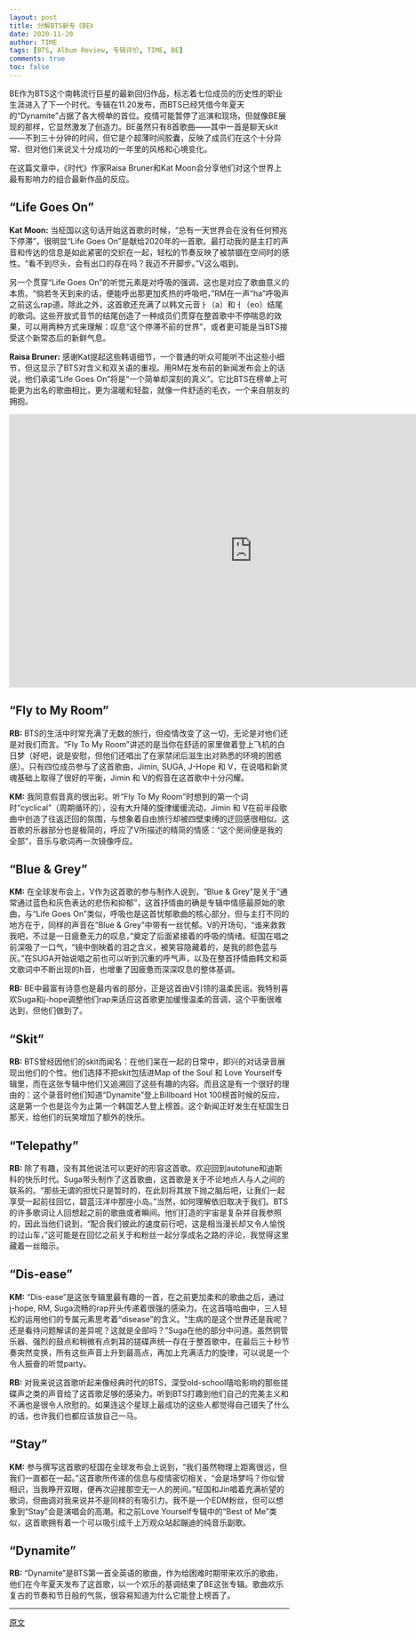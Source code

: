 ```yaml
---
layout: post
title: 分解BTS新专《BE》
date: 2020-11-20
author: TIME
tags: [BTS, Album Review, 专辑评价, TIME, BE]
comments: true
toc: false
---
```


BE作为BTS这个南韩流行巨星的最新回归作品，标志着七位成员的历史性的职业生涯进入了下一个时代。专辑在11.20发布，而BTS已经凭借今年夏天的“Dynamite”占据了各大榜单的首位。疫情可能暂停了巡演和现场，但就像BE展现的那样，它显然激发了创造力。BE虽然只有8首歌曲——其中一首是聊天skit——不到三十分钟的时间，但它是个超薄时间胶囊，反映了成员们在这个十分异常、但对他们来说又十分成功的一年里的风格和心境变化。

在这篇文章中，《时代》作家Raisa Bruner和Kat Moon会分享他们对这个世界上最有影响力的组合最新作品的反应。

## “Life Goes On”

**Kat Moon:** 当柾国以这句话开始这首歌的时候，“总有一天世界会在没有任何预兆下停滞”，很明显“Life Goes On”是献给2020年的一首歌。最打动我的是主打的声音和传达的信息是如此紧密的交织在一起，轻松的节奏反映了被禁锢在空间时的感性。“看不到尽头，会有出口的存在吗？我迈不开脚步。”V这么唱到。

另一个贯穿“Life Goes On”的听觉元素是对呼吸的强调，这也是对应了歌曲意义的本质。“倘若冬天到来的话，便能呼出那更加炙热的呼吸吧，”RM在一声“ha”呼吸声之前这么rap道。除此之外，这首歌还充满了以韩文元音ㅏ（a）和ㅓ（eo）结尾的歌词。这些开放式音节的结尾创造了一种成员们贯穿在整首歌中不停喘息的效果，可以用两种方式来理解：叹息“这个停滞不前的世界”，或者更可能是当BTS接受这个新常态后的新鲜气息。

**Raisa Bruner:** 感谢Kat提起这些韩语细节，一个普通的听众可能听不出这些小细节，但这显示了BTS对含义和双关语的重视。用RM在发布前的新闻发布会上的话说，他们承诺“Life Goes On”将是“一个简单却深刻的真义”。它比BTS在榜单上可能更为出名的歌曲相比，更为温暖和轻盈，就像一件舒适的毛衣，一个来自朋友的拥抱。

<iframe width="874" height="492" src="https://www.youtube.com/embed/-5q5mZbe3V8" frameborder="0" allow="accelerometer; autoplay; clipboard-write; encrypted-media; gyroscope; picture-in-picture" allowfullscreen></iframe>

## “Fly to My Room”

**RB:** BTS的生活中时常充满了无数的旅行，但疫情改变了这一切，无论是对他们还是对我们而言。“Fly To My Room”讲述的是当你在舒适的家里做着登上飞机的白日梦（好吧，说是安慰，但他们还唱出了在家禁闭后滋生出对熟悉的环境的困惑感）。只有四位成员参与了这首歌曲，Jimin, SUGA, J-Hope 和 V，在说唱和新灵魂基础上取得了很好的平衡，Jimin 和 V的假音在这首歌中十分闪耀。

**KM:** 我同意假音真的很出彩。听“Fly To My Room”时想到的第一个词时“cyclical”（周期循环的），没有大升降的旋律缓缓流动，Jimin 和 V在前半段歌曲中创造了往返迂回的氛围，与想象着自由旅行却被四壁束缚的迂回感很相似。这首歌的乐器部分也是极简的，呼应了V所描述的精简的情感：“这个房间便是我的全部”，音乐与歌词再一次镜像呼应。

## “Blue & Grey”

**KM:** 在全球发布会上，V作为这首歌的参与制作人说到，“Blue & Grey”是关于“通常通过蓝色和灰色表达的悲伤和抑郁”，这首抒情曲的确是专辑中情感最原始的歌曲，与“Life Goes On”类似，呼吸也是这首忧郁歌曲的核心部分，但与主打不同的地方在于，同样的声音在“Blue & Grey”中带有一丝忧郁。V的开场句，“谁来救救我吧，不过是一日疲惫无力的叹息，”奠定了后面紧接着的呼吸的情绪。柾国在唱之前深吸了一口气，“镜中倒映着的泪之含义，被笑容隐藏着的，是我的颜色蓝与灰。”在SUGA开始说唱之前也可以听到沉重的呼气声，以及在整首抒情曲韩文和英文歌词中不断出现的h音，也增重了因疲惫而深深叹息的整体基调。

**RB:** BE中最富有诗意也是最内省的部分，正是这首由V引领的温柔民谣。我特别喜欢Suga和j-hope调整他们rap来适应这首歌更加缓慢温柔的音调，这个平衡很难达到，但他们做到了。

## “Skit”

**RB:** BTS曾经因他们的skit而闻名：在他们呆在一起的日常中，即兴的对话录音展现出他们的个性。他们选择不把skit包括进Map of the Soul 和 Love Yourself专辑里，而在这张专辑中他们又追溯回了这些有趣的内容。而且这是有一个很好的理由的：这个录音时他们知道“Dynamite”登上Billboard Hot 100榜首时候的反应，这是第一个也是迄今为止第一个韩国艺人登上榜首。这个新闻正好发生在柾国生日那天，给他们的玩笑增加了额外的快乐。

## “Telepathy”

**RB:** 除了有趣，没有其他说法可以更好的形容这首歌。欢迎回到autotune和迪斯科的快乐时代。Suga带头制作了这首歌曲，这首歌是关于不论地点人与人之间的联系的。“那些无谓的担忧只是暂时的，在此刻将其放下抛之脑后吧，让我们一起享受一起前往回忆，碧蓝汪洋中那座小岛。”当然，如何理解依旧取决于我们。BTS的许多歌词让人回想起之前的歌曲或者瞬间。他们打造的宇宙是复杂并自我参照的，因此当他们说到，“配合我们彼此的速度前行吧，这是相当漫长却又令人愉悦的过山车，”这可能是在回忆之前关于和粉丝一起分享成名之路的评论，我觉得这里藏着一丝暗示。

## “Dis-ease”

**KM:** “Dis-ease”是这张专辑里最有趣的一首，在之前更加柔和的歌曲之后，通过j-hope, RM, Suga流畅的rap开头传递着很强的感染力。在这首嘻哈曲中，三人轻松的运用他们的专属元素思考着“disease”的含义。“生病的是这个世界还是我呢？还是看待问题解读的差异呢？这就是全部吗？”Suga在他的部分中问道。虽然铜管乐器、强烈的鼓点和稍微有点刺耳的搓碟声统一存在于整首歌中，在最后三十秒节奏突然变换，所有这些声音上升到最高点，再加上充满活力的旋律，可以说是一个令人振奋的听觉party。

**RB:** 对我来说这首歌听起来像经典时代的BTS，深受old-school嘻哈影响的那些搓碟声之类的声音给了这首歌足够的感染力。听到BTS打趣到他们自己的完美主义和不满也是很令人欣慰的。如果连这个星球上最成功的这些人都觉得自己错失了什么的话，也许我们也都应该放自己一马。

## “Stay”

**KM:** 参与撰写这首歌的柾国在全球发布会上说到，“我们虽然物理上距离很远，但我们一直都在一起。”这首歌所传递的信息与疫情密切相关，“会是场梦吗？你似曾相识，当我睁开双眼，便再次迎接那空无一人的房间。”柾国和Jin唱着充满祈望的歌词，但曲调对我来说并不是同样的有吸引力。我不是一个EDM粉丝，但可以想象到“Stay"会是演唱会的高潮。和之前Love Yourself专辑中的“Best of Me”类似，这首歌拥有着一个可以吸引成千上万观众站起蹦迪的纯音乐副歌。

## “Dynamite”

**RB:** “Dynamite”是BTS第一首全英语的歌曲，作为给困难时期带来欢乐的歌曲，他们在今年夏天发布了这首歌，以一个欢乐的基调结束了BE这张专辑。歌曲欢乐复古的节奏和节日般的气氛，很容易知道为什么它能登上榜首了。

---

[原文](https://time.com/5914352/bts-be-analysis/)